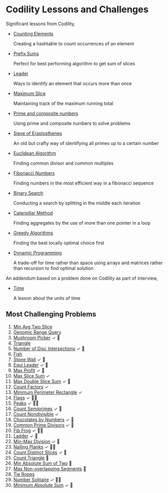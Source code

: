 # Codility Lessons and Challenges

Significant lessons from Codility,

- [Counting Elements](./counting/)

  Creating a hashtable to count occurrences of an element

- [Prefix Sums](./prefix-sums/)
  
  Perfect for best performing algorithm to get sum of slices

- [Leader](./leader/)

  Ways to identify an element that occurs more than once

- [Maximum Slice](./maximum-slice/)

  Maintaining track of the maximum running total

- [Prime and composite numbers](./prime/)

  Using prime and composite numbers to solve problems

- [Sieve of Erastosthenes](./sieve/)

  An old but crafty way of identifying all primes up to a certain number

- [Euclidean Algorithm](./euclidean/)

  Finding common divisor and common multiples

- [Fibonacci Numbers](./fibonacci/)

  Finding numbers in the most efficient way in a fibonacci sequence

- [Binary Search](./binary-search/)

  Conducting a search by splitting in the middle each iteration

- [Caterpillar Method](./caterpillar/)

  Finding aggregates by the use of more than one pointer in a loop

- [Greedy Algorithms](./greedy/)

  Finding the best locally optimal choice first

- [Dynamic Programming](./dynamic/)

  A trade-off for time rather than space using arrays and matrices rather than recursion to find optimal solution

An addendum based on a problem done on Codility as part of interview,

- [Time](./time/)

  A lesson about the units of time

## Most Challenging Problems

1. [Min Avg Two Slice](./prefix-sums#minimum-average-of-two-slices)
2. [Genomic Range Query](./prefix-sums/GENOMIC.md)
3. [Mushroom Picker](./prefix-sums#51-exercise) &#x2713; :thinking:
4. [Triangle](./sorting/TRIANGLE.md)
5. [Number of Disc Intersections](./sorting/DISCS.md) &#x2713; :thinking:
6. [Fish](./stacks-queues/FISH.md)
7. [Stone Wall](./stacks-queues/STONEWALL.md) &#x2713; :thinking:
8. [Equi Leader](./leader/EQUILEADER.md) &#x2713; :thinking:
9. [Max Profit](./maximum-slice/MAXPROFIT.md) &#x2713; :thinking:
10. [Max Slice Sum](./maximum-slice/MAXSLICESUM.md) &#x2713;
11. [Max Double Slice Sum](./maximum-slice/MAXDOUBLESLICE.md) &#x2713; :thinking:
12. [Count Factors](./prime/COUNTFACTORS.md) &#x2713;
13. [Minimum Perimeter Rectangle](./prime/MINPERIMETERRECTANGLE.md) &#x2713;
14. [Flags](./prime/FLAGS.md) &#x2713; :face_in_clouds:
15. [Peaks](./prime/PEAKS.md) &#x2713; :face_in_clouds:
16. [Count Semiprimes](./sieve/COUNTSEMIPRIMES.md) &#x2713; :thinking:
17. [Count Nondivisible](./sieve/COUNTNONDIVISIBLE.md) &#x2713;
18. [Chocolates by Numbers](./euclidean/CHOCOLATE.md) &#x2713; :thinking:
19. [Common Prime Divisors](./euclidean/COMMONPRIME.md) &#x2713; :thinking:
20. [Fib Frog](./fibonacci/FIBFROG.md) &#x2713; :face_in_clouds:
21. [Ladder](./fibonacci/LADDER.md) &#x2713; :thinking:
22. [Min-Max Division](./binary-search/MINMAXDIVISION.md) &#x2713; :thinking:
23. [Nailing Planks](./binary-search/NAILINGPLANKS.md) &#x2713; :face_in_clouds:
24. [Count Distinct Slices](./caterpillar/COUNTDISTINCT.md) &#x2713; :thinking:
25. [Count Triangle](./caterpillar/COUNTRIANGLES.md) :thinking:
26. [Min Absolute Sum of Two](./caterpillar/MINABSSUM.md) :thinking:
27. [Max Non-overlapping Segments](./greedy/MAXNONOVERLAPPING.md) :thinking:
28. [Tie Ropes](./greedy/TIEROPES.md)
29. [Number Solitaire](./dynamic/SOLITAIRE.md) &#x2713; :face_in_clouds:
30. [Minimum Absolute Sum](./dynamic/MINABSSUM.md) &#x2713; :thinking: